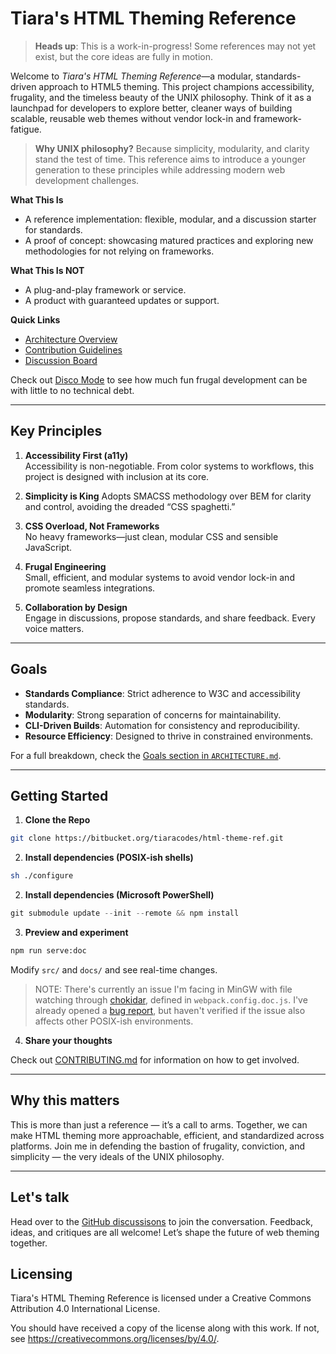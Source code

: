<a name="tiaras-html-theming-reference"></a>
# Tiara's HTML Theming Reference

> **Heads up**: This is a work-in-progress! Some references may not yet exist,
  but the core ideas are fully in motion.

Welcome to *Tiara's HTML Theming Reference*—a modular, standards-driven approach
to HTML5 theming. This project champions accessibility, frugality, and the
timeless beauty of the UNIX philosophy. Think of it as a launchpad for
developers to explore better, cleaner ways of building scalable, reusable web
themes without vendor lock-in and framework-fatigue.

> **Why UNIX philosophy?** Because simplicity, modularity, and clarity stand the
  test of time. This reference aims to introduce a younger generation to these
  principles while addressing modern web development challenges.

**What This Is**  
- A reference implementation: flexible, modular, and a discussion starter for
  standards.
- A proof of concept: showcasing matured practices and exploring new methodologies
  for not relying on frameworks.

**What This Is NOT**  
- A plug-and-play framework or service.
- A product with guaranteed updates or support.

**Quick Links**  
- [Architecture Overview](ARCHITECTURE.md)  
- [Contribution Guidelines](CONTRIBUTING.md)  
- [Discussion Board](https://github.com/oxbqkwwxfrqccwtg/html-theme-ref/discussions)  

Check out [Disco Mode](https://www.youtube.com/watch?v=hS-JhioS5Hk) to see how
much fun frugal development can be with little to no technical debt.

---

## Key Principles

1. **Accessibility First (a11y)**  
   Accessibility is non-negotiable. From color systems to workflows, this
   project is designed with inclusion at its core.  

2. **Simplicity is King**
   Adopts SMACSS methodology over BEM for clarity and control, avoiding the
   dreaded “CSS spaghetti.”

3. **CSS Overload, Not Frameworks**  
   No heavy frameworks—just clean, modular CSS and sensible JavaScript.  

4. **Frugal Engineering**  
   Small, efficient, and modular systems to avoid vendor lock-in and promote seamless integrations.  

5. **Collaboration by Design**  
   Engage in discussions, propose standards, and share feedback. Every voice matters.

---

## Goals

- **Standards Compliance**: Strict adherence to W3C and accessibility standards.  
- **Modularity**: Strong separation of concerns for maintainability.  
- **CLI-Driven Builds**: Automation for consistency and reproducibility.  
- **Resource Efficiency**: Designed to thrive in constrained environments.  

For a full breakdown, check the [Goals section in `ARCHITECTURE.md`](ARCHITECTURE.md#goals).

---

## Getting Started

1. **Clone the Repo**

```sh
git clone https://bitbucket.org/tiaracodes/html-theme-ref.git
```

2. **Install dependencies (POSIX-ish shells)**

```sh
sh ./configure
```

2. **Install dependencies (Microsoft PowerShell)**

```powershell
git submodule update --init --remote && npm install
```

3. **Preview and experiment**

```sh
npm run serve:doc
```

Modify `src/` and `docs/` and see real-time changes.

> NOTE: There's currently an issue I'm facing in MinGW with file watching
  through [chokidar](https://github.com/paulmillr/chokidar), defined in
  `webpack.config.doc.js`. I've already opened a
  [bug report](https://github.com/paulmillr/chokidar/issues/1419), but haven't
  verified if the issue also affects other POSIX-ish environments.


4. **Share your thoughts**

Check out [CONTRIBUTING.md](CONTRIBUTING.md) for information on how to get
involved.

---

## Why this matters

This is more than just a reference — it’s a call to arms. Together, we can make
HTML theming more approachable, efficient, and standardized across platforms.
Join me in defending the bastion of frugality, conviction, and simplicity — the
very ideals of the UNIX philosophy.

---

## Let's talk

Head over to the [GitHub discussisons](https://github.com/oxbqkwwxfrqccwtg/html-theme-ref/discussions) to
join the conversation. Feedback, ideas, and critiques are all welcome! Let’s
shape the future of web theming together.

<a name="licensing"></a>
## Licensing

Tiara's HTML Theming Reference is licensed under a Creative Commons Attribution
4.0 International License.

You should have received a copy of the license along with this
work. If not, see <https://creativecommons.org/licenses/by/4.0/>.
